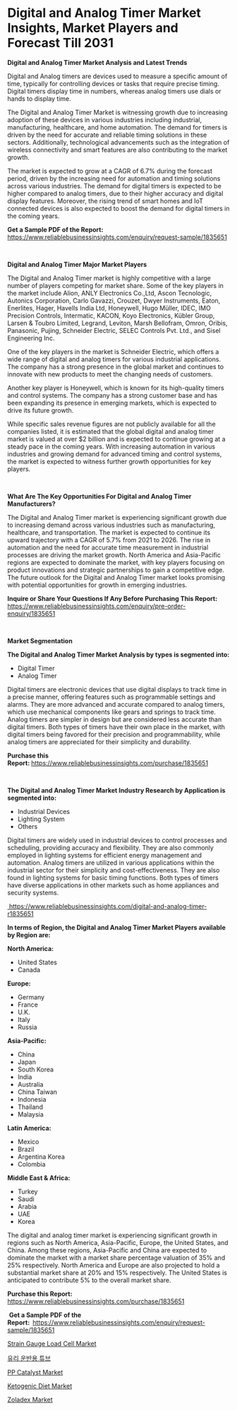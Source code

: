 <p><h1>Digital and Analog Timer Market Insights, Market Players and Forecast Till 2031</h1></p><p><strong>Digital and Analog Timer Market Analysis and Latest Trends</strong></p>
<p><p>Digital and Analog timers are devices used to measure a specific amount of time, typically for controlling devices or tasks that require precise timing. Digital timers display time in numbers, whereas analog timers use dials or hands to display time.</p><p>The Digital and Analog Timer Market is witnessing growth due to increasing adoption of these devices in various industries including industrial, manufacturing, healthcare, and home automation. The demand for timers is driven by the need for accurate and reliable timing solutions in these sectors. Additionally, technological advancements such as the integration of wireless connectivity and smart features are also contributing to the market growth.</p><p>The market is expected to grow at a CAGR of 6.7% during the forecast period, driven by the increasing need for automation and timing solutions across various industries. The demand for digital timers is expected to be higher compared to analog timers, due to their higher accuracy and digital display features. Moreover, the rising trend of smart homes and IoT connected devices is also expected to boost the demand for digital timers in the coming years.</p></p>
<p><strong>Get a Sample PDF of the Report:&nbsp;</strong> <a href="https://www.reliablebusinessinsights.com/enquiry/request-sample/1835651">https://www.reliablebusinessinsights.com/enquiry/request-sample/1835651</a></p>
<p>&nbsp;</p>
<p><strong>Digital and Analog Timer Major Market Players</strong></p>
<p><p>The Digital and Analog Timer market is highly competitive with a large number of players competing for market share. Some of the key players in the market include Alion, ANLY Electronics Co.,Ltd, Ascon Tecnologic, Autonics Corporation, Carlo Gavazzi, Crouzet, Dwyer Instruments, Eaton, Enerlites, Hager, Havells India Ltd, Honeywell, Hugo Müller, IDEC, IMO Precision Controls, Intermatic, KACON, Koyo Electronics, Kübler Group, Larsen & Toubro Limited, Legrand, Leviton, Marsh Bellofram, Omron, Oribis, Panasonic, Pujing, Schneider Electric, SELEC Controls Pvt. Ltd., and Sisel Engineering Inc.</p><p>One of the key players in the market is Schneider Electric, which offers a wide range of digital and analog timers for various industrial applications. The company has a strong presence in the global market and continues to innovate with new products to meet the changing needs of customers.</p><p>Another key player is Honeywell, which is known for its high-quality timers and control systems. The company has a strong customer base and has been expanding its presence in emerging markets, which is expected to drive its future growth.</p><p>While specific sales revenue figures are not publicly available for all the companies listed, it is estimated that the global digital and analog timer market is valued at over $2 billion and is expected to continue growing at a steady pace in the coming years. With increasing automation in various industries and growing demand for advanced timing and control systems, the market is expected to witness further growth opportunities for key players.</p></p>
<p>&nbsp;</p>
<p><strong>What Are The Key Opportunities For Digital and Analog Timer Manufacturers?</strong></p>
<p><p>The Digital and Analog Timer market is experiencing significant growth due to increasing demand across various industries such as manufacturing, healthcare, and transportation. The market is expected to continue its upward trajectory with a CAGR of 5.7% from 2021 to 2026. The rise in automation and the need for accurate time measurement in industrial processes are driving the market growth. North America and Asia-Pacific regions are expected to dominate the market, with key players focusing on product innovations and strategic partnerships to gain a competitive edge. The future outlook for the Digital and Analog Timer market looks promising with potential opportunities for growth in emerging industries.</p></p>
<p><strong>Inquire or Share Your Questions If Any Before Purchasing This Report:</strong> <a href="https://www.reliablebusinessinsights.com/enquiry/pre-order-enquiry/1835651">https://www.reliablebusinessinsights.com/enquiry/pre-order-enquiry/1835651</a></p>
<p>&nbsp;</p>
<p><strong>Market Segmentation</strong></p>
<p><strong>The Digital and Analog Timer Market Analysis by types is segmented into:</strong></p>
<p><ul><li>Digital Timer</li><li>Analog Timer</li></ul></p>
<p><p>Digital timers are electronic devices that use digital displays to track time in a precise manner, offering features such as programmable settings and alarms. They are more advanced and accurate compared to analog timers, which use mechanical components like gears and springs to track time. Analog timers are simpler in design but are considered less accurate than digital timers. Both types of timers have their own place in the market, with digital timers being favored for their precision and programmability, while analog timers are appreciated for their simplicity and durability.</p></p>
<p><strong>Purchase this Report:&nbsp;</strong><a href="https://www.reliablebusinessinsights.com/purchase/1835651">https://www.reliablebusinessinsights.com/purchase/1835651</a></p>
<p>&nbsp;</p>
<p><strong>The Digital and Analog Timer Market Industry Research by Application is segmented into:</strong></p>
<p><ul><li>Industrial Devices</li><li>Lighting System</li><li>Others</li></ul></p>
<p><p>Digital timers are widely used in industrial devices to control processes and scheduling, providing accuracy and flexibility. They are also commonly employed in lighting systems for efficient energy management and automation. Analog timers are utilized in various applications within the industrial sector for their simplicity and cost-effectiveness. They are also found in lighting systems for basic timing functions. Both types of timers have diverse applications in other markets such as home appliances and security systems.</p></p>
<p><a href="https://www.reliablebusinessinsights.com/digital-and-analog-timer-r1835651">&nbsp;https://www.reliablebusinessinsights.com/digital-and-analog-timer-r1835651</a></p>
<p><strong>In terms of Region, the Digital and Analog Timer Market Players available by Region are:</strong></p>
<p>
    <p> <strong> North America: </strong>
        <ul>
            <li>United States</li>
            <li>Canada</li>
        </ul>
        </p> 
    <p> <strong> Europe: </strong>
        <ul>
            <li>Germany</li>
            <li>France</li>
            <li>U.K.</li>
            <li>Italy</li>
            <li>Russia</li>
        </ul>
        </p> 
    <p> <strong> Asia-Pacific: </strong>
        <ul>
            <li>China</li>
            <li>Japan</li>
            <li>South Korea</li>
            <li>India</li>
            <li>Australia</li>
            <li>China Taiwan</li>
            <li>Indonesia</li>
            <li>Thailand</li>
            <li>Malaysia</li>
        </ul>
        </p> 
    <p> <strong> Latin America: </strong>
        <ul>
            <li>Mexico</li>
            <li>Brazil</li>
            <li>Argentina Korea</li>
            <li>Colombia</li>
        </ul>
        </p> 
    <p> <strong> Middle East & Africa: </strong>
        <ul>
            <li>Turkey</li>
            <li>Saudi</li>
            <li>Arabia</li>
            <li>UAE</li>
            <li>Korea</li>
        </ul>
    </p>
    </p>
<p><p>The digital and analog timer market is experiencing significant growth in regions such as North America, Asia-Pacific, Europe, the United States, and China. Among these regions, Asia-Pacific and China are expected to dominate the market with a market share percentage valuation of 35% and 25% respectively. North America and Europe are also projected to hold a substantial market share at 20% and 15% respectively. The United States is anticipated to contribute 5% to the overall market share.</p></p>
<p><strong>Purchase this Report: </strong><a href="https://www.reliablebusinessinsights.com/purchase/1835651">https://www.reliablebusinessinsights.com/purchase/1835651</a></p>
<p>&nbsp;<strong>Get a Sample PDF of the Report:&nbsp;&nbsp;</strong><a href="https://www.reliablebusinessinsights.com/enquiry/request-sample/1835651">https://www.reliablebusinessinsights.com/enquiry/request-sample/1835651</a></p>
<p><strong></strong></p>
<p><p><a href="https://www.linkedin.com/pulse/global-strain-gauge-load-cell-market-projected-grow-cagr-138-ohldf">Strain Gauge Load Cell Market</a></p><p><a href="https://github.com/AidenReinger/Market-Research-Report-List-1/blob/main/3662764100700.md">유리 운반용 튜브</a></p><p><a href="https://www.linkedin.com/pulse/global-pp-catalyst-market-projected-grow-cagr-76-forcasted-ejiaf">PP Catalyst Market</a></p><p><a href="https://github.com/AdrianaPaucek2023/Market-Research-Report-List-1/blob/main/ketogenic-diet-market.md">Ketogenic Diet Market</a></p><p><a href="https://github.com/cheribeninsig/Market-Research-Report-List-1/blob/main/zoladex-market.md">Zoladex Market</a></p></p>